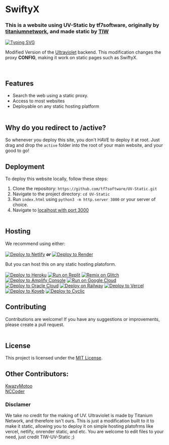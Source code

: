 # SwiftyX
### This is a website using UV-Static by tf7software, originally by [titaniumnetwork](https://github.com/titaniumnetwork-dev/Ultraviolet), and made static by [TIW](https://github.com/TheTIW/UV-Static)

[![Typing SVG](https://readme-typing-svg.demolab.com?font=Fira+Code&pause=1000&width=435&lines=Introducing+SwiftyX!;Full+Built+In+Proxy!;Very+Fast!;Built+Off+Of+UV-Static)](https://git.io/typing-svg)






Modified Version of the <a href="https://github.com/titaniumnetwork-dev/Ultraviolet-App" target="blank">Ultraviolet</a> backend. This modification changes the proxy **CONFIG**, making it work on static pages such as SwiftyX. 


</center> <br>

## Features

- Search the web using a static proxy.
- Access to most websites
- Deployable on any static hosting platform
<br><br>

## Why do you redirect to /active?
So whenever you deploy this site, you don't HAVE to deploy it at root. Just drag and drop the ```active``` folder into the root of your main website, and your good to go!

## Deployment

To deploy this website locally, follow these steps:

1. Clone the repository: ```https://github.com/tf7software/UV-Static.git```
3. Navigate to the project directory: `cd UV-Static`
4. Run `index.html` using ```python3 -m http.server 3000``` or your server of choice.
5. Navigate to [localhost with port 3000](http://localhost:3000/)
<br><br>

## Hosting

We recommend using either:
<br>
<br>
[![Deploy to Netlify](https://binbashbanana.github.io/deploy-buttons/buttons/remade/netlify.svg)](https://app.netlify.com/start/deploy?repository=https://github.com/tf7software/UV-Static/)    ___or___    [![Deploy to Render](https://binbashbanana.github.io/deploy-buttons/buttons/remade/render.svg)](https://render.com/deploy?repo=https://github.com/tf7software/UV-Static/)

But you can host this on any static hosting platoform. <br> <br>
[![Deploy to Heroku](https://binbashbanana.github.io/deploy-buttons/buttons/remade/heroku.svg)](https://heroku.com/deploy/?template=https://github.com/tf7software/UV-Static/)
[![Run on Replit](https://binbashbanana.github.io/deploy-buttons/buttons/remade/replit.svg)](https://replit.com/github/tf7software/UV-Static/)
[![Remix on Glitch](https://binbashbanana.github.io/deploy-buttons/buttons/remade/glitch.svg)](https://glitch.com/edit/#!/import/github/tf7software/UV-Static/)
[![Deploy to Amplify Console](https://binbashbanana.github.io/deploy-buttons/buttons/remade/amplifyconsole.svg)](https://console.aws.amazon.com/amplify/home#/deploy?repo=https://github.com/tf7software/UV-Static/)
[![Run on Google Cloud](https://binbashbanana.github.io/deploy-buttons/buttons/remade/googlecloud.svg)](https://deploy.cloud.run/?git_repo=https://github.com/tf7software/UV-Static/)
[![Deploy to Oracle Cloud](https://binbashbanana.github.io/deploy-buttons/buttons/remade/oraclecloud.svg)](https://cloud.oracle.com/resourcemanager/stacks/create?zipUrl=https://github.com/tf7software/UV-Static//archive/refs/heads/main.zip)
[![Deploy on Railway](https://binbashbanana.github.io/deploy-buttons/buttons/remade/railway.svg)](https://railway.app/new/template?template=https://github.com/tf7software/UV-Static/)
[![Deploy to Vercel](https://binbashbanana.github.io/deploy-buttons/buttons/remade/vercel.svg)](https://vercel.com/new/clone?repository-url=https://github.com/tf7software/UV-Static/)
[![Deploy to Koyeb](https://binbashbanana.github.io/deploy-buttons/buttons/remade/koyeb.svg)](https://app.koyeb.com/deploy?type=git&repository=github.com/tf7software/UV-Static/&branch=Main&name=)
[![Deploy to Cyclic](https://binbashbanana.github.io/deploy-buttons/buttons/remade/cyclic.svg)](https://app.cyclic.sh/api/app/deploy/tf7software/UV-Static/)
## Contributing

Contributions are welcome! If you have any suggestions or improvements, please create a pull request.
<br><br>
## License

This project is licensed under the [MIT License](LICENSE).

## Other Contributors:
[KwazyMotoo](https://github.com/KwazyMotoo)
<br>
[NCCoder](https://github.com/NCCoder)

### Disclamer
We take no credit for the making of UV. Ultraviolet is made by Titanium Network, and therefore isn't ours. This is just a modification built to it to make it static, allowing you to deploy it on simple hosting platofrms like vercel, netlify, onrender static, and etc. You are welcome to edit files to your need, just credit TIW-UV-Static ;)
